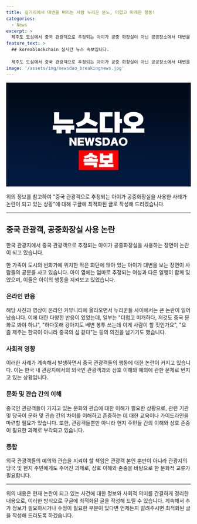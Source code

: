 ```yaml
---
title: 길거리에서 대변을 버리는 사람 누리꾼 분노, 더럽고 미개한 행동!
categories:
  - News
excerpt: >
  제주도 도심에서 중국 관광객으로 추정되는 아이가 공중 화장실이 아닌 공공장소에서 대변을 보는 장면이 포착되어 논란이 일고 있습니다. 엄마와 일행이 곁에서 지켜보는 가운데 온라인 커뮤니티에 사진이 올라와 논란이 되었는데, 네티즌들은 중국 관광객들의 행동에 분노를 감추지 못했습니다. 이러한 사례들로 제주도가 중국의 섬으로 변하고 있다는 우려도 나오고 있습니다. (구성: 양현이 / 편집: 김주형 / 제작: 디지털뉴스제작부)
feature_text: >
  ## koreablockchain 실시간 뉴스 속보입니다.

  제주도 도심에서 중국 관광객으로 추정되는 아이가 공중 화장실이 아닌 공공장소에서 대변을 보는 장면이 포착되어 논란이 일고 있습니다. 엄마와 일행이 곁에서 지켜보는 가운데 온라인 커뮤니티에 사진이 올라와 논란이 되었는데, 네티즌들은 중국 관광객들의 행동에 분노를 감추지 못했습니다. 이러한 사례들로 제주도가 중국의 섬으로 변하고 있다는 우려도 나오고 있습니다. (구성: 양현이 / 편집: 김주형 / 제작: 디지털뉴스제작부)
image: '/assets/img/newsdao_breakingnews.jpg'
---
```


<p><img src="/assets/img/newsdao_breakingnews.jpg" alt="koreablockchain 속보" /></p>

<p>위의 정보를 참고하여 "중국 관광객으로 추정되는 아이가 공중화장실을 사용한 사례가 논란이 되고 있는 상황"에 대해 구글에 최적화된 글로 작성해 드리겠습니다. </p>

<hr />

<h2 data-ke-size="size26">중국 관광객, 공중화장실 사용 논란</h2>

<p>한국 관광지에서 중국 관광객으로 추정되는 아이가 공중화장실을 사용하는 장면이 논란이 되고 있습니다.</p>

<p data-ke-size="size16">한 가족이 도시의 번화가에 위치한 작은 화단에 앉아 있는 아이가 대변을 보는 장면이 사람들의 공분을 사고 있습니다. 아이 옆에는 엄마로 추정되는 여성과 다른 일행이 함께 있었으며, 이들은 아이의 행동을 지켜보고 있었습니다.</p>

<h3>온라인 반응</h3>

<p data-ke-size="size16">해당 사진과 영상이 온라인 커뮤니티에 올라오면서 누리꾼들 사이에서는 큰 논란이 일어났습니다. 이에 대한 다양한 반응이 있었는데, 일부는 "더럽고 미개하다, 저것도 중국 문화로 봐야 하냐", "하다못해 강아지도 배변 봉투 쓰는데 이게 사람이 할 짓인가요", "요즘 제주는 한국이 아니라 중국의 섬 같다"는 등의 의견을 남기기도 했습니다.</p>

<h3>사회적 영향</h3>

<p data-ke-size="size16">이러한 사례가 계속해서 발생하면서 중국 관광객들의 행동에 대한 논란이 커지고 있습니다. 이는 한국 내 관광지에서의 외국인 관광객과의 상호 이해와 예의에 관한 문제로 번지고 있는 상황입니다.</p>

<h3>문화 및 관습 간의 이해</h3>

<p data-ke-size="size16">중국인 관광객들이 가지고 있는 문화와 관습에 대한 이해가 필요한 상황으로, 관련 기관 및 당국이 문화 및 관습 간의 차이를 이해하고 존중하는 데 대한 교육이나 가이드라인을 마련할 필요가 있습니다. 또한, 관광객들뿐만 아니라 현지 주민들 간의 이해와 상호 존중이 필요한 과제로 부각되고 있습니다.</p>

<h3>종합</h3>

<p data-ke-size="size16">외국 관광객들의 예의와 관습을 지켜야 할 책임은 관광객 본인 뿐만이 아니라 관광지의 당국 및 현지 주민에게도 주어진 과제로, 상호 이해와 존중을 바탕으로 한 문화적 교류가 필요합니다.</p>

<hr />

<p>위의 내용은 현재 논란이 되고 있는 사건에 대한 정보와 사회적 의미를 간결하게 정리한 내용으로, 이러한 방식으로 구글에 최적화된 글을 작성해 드릴 수 있습니다. 계속해서 추가 정보가 필요하시거나 수정이 필요한 부분이 있다면 언제든지 알려주시면 최적화된 글을 작성해 드리도록 하겠습니다.</p>

